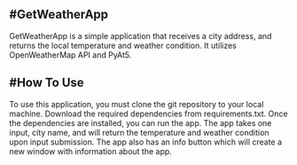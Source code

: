 #GetWeatherApp
---
GetWeatherApp is a simple application that receives a city address, and returns the local temperature and weather condition. It utilizes OpenWeatherMap API and PyAt5.

#How To Use
---
To use this application, you must clone the git repository to your local machine. Download the required dependencies from requirements.txt. Once the dependencies are installed, you can run the app.
The app takes one input, city name, and will return the temperature and weather condition upon input submission. The app also has an info button which will create a new window with information about the app.
